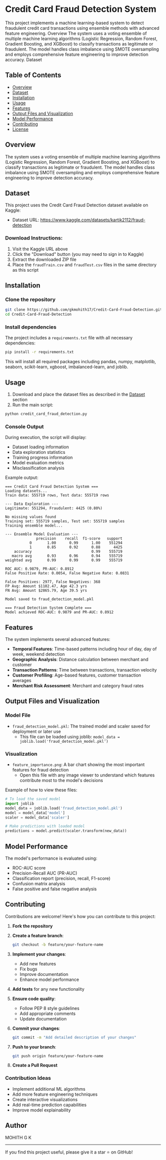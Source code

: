 # Credit Card Fraud Detection System
This project implements a machine learning-based system to detect fraudulent credit card transactions using ensemble methods with advanced feature engineering.
Overview
The system uses a voting ensemble of multiple machine learning algorithms (Logistic Regression, Random Forest, Gradient Boosting, and XGBoost) to classify transactions as legitimate or fraudulent. The model handles class imbalance using SMOTE oversampling and employs comprehensive feature engineering to improve detection accuracy.
Dataset


## Table of Contents
- [Overview](#overview)
- [Dataset](#dataset)
- [Installation](#installation)
- [Usage](#usage)
- [Features](#features)
- [Output Files and Visualization](#output-files-and-visualization)
- [Model Performance](#model-performance)
- [Contributing](#contributing)
- [License](#license)

## Overview

The system uses a voting ensemble of multiple machine learning algorithms (Logistic Regression, Random Forest, Gradient Boosting, and XGBoost) to classify transactions as legitimate or fraudulent. The model handles class imbalance using SMOTE oversampling and employs comprehensive feature engineering to improve detection accuracy.

## Dataset

This project uses the Credit Card Fraud Detection dataset available on Kaggle:
- Dataset URL: https://www.kaggle.com/datasets/kartik2112/fraud-detection

### Download Instructions:
1. Visit the Kaggle URL above
2. Click the "Download" button (you may need to sign in to Kaggle)
3. Extract the downloaded ZIP file
4. Place the `fraudTrain.csv` and `fraudTest.csv` files in the same directory as this script

## Installation

### Clone the repository
```bash
git clone https://github.com/gkmohith17/Credit-Card-Fraud-Detection.git
cd Credit-Card-Fraud-Detection
```

### Install dependencies
The project includes a `requirements.txt` file with all necessary dependencies:

```bash
pip install -r requirements.txt
```

This will install all required packages including pandas, numpy, matplotlib, seaborn, scikit-learn, xgboost, imbalanced-learn, and joblib.

## Usage

1. Download and place the dataset files as described in the [Dataset](#dataset) section
2. Run the main script:

```bash
python credit_card_fraud_detection.py
```

### Console Output

During execution, the script will display:
- Dataset loading information
- Data exploration statistics
- Training progress information
- Model evaluation metrics
- Misclassification analysis

Example output:
```
=== Credit Card Fraud Detection System ===
Loading datasets...
Train data: 555719 rows, Test data: 555719 rows

--- Data Exploration ---
Legitimate: 551294, Fraudulent: 4425 (0.80%)

No missing values found
Training set: 555719 samples, Test set: 555719 samples
Training ensemble model...

--- Ensemble Model Evaluation ---
              precision    recall  f1-score   support
           0       1.00      0.99      1.00    551294
           1       0.85      0.92      0.88      4425
    accuracy                           0.99    555719
   macro avg       0.93      0.96      0.94    555719
weighted avg       0.99      0.99      0.99    555719

ROC AUC: 0.9879, PR-AUC: 0.8912
False Positive Rate: 0.0054, False Negative Rate: 0.0831

False Positives: 2977, False Negatives: 368
FP Avg: Amount $1102.47, Age 42.3 yrs
FN Avg: Amount $2865.79, Age 39.5 yrs

Model saved to fraud_detection_model.pkl

=== Fraud Detection System Complete ===
Model achieved ROC-AUC: 0.9879 and PR-AUC: 0.8912
```

## Features

The system implements several advanced features:
- **Temporal Features**: Time-based patterns including hour of day, day of week, weekend detection
- **Geographic Analysis**: Distance calculation between merchant and customer
- **Transaction Patterns**: Time between transactions, transaction velocity
- **Customer Profiling**: Age-based features, customer transaction averages
- **Merchant Risk Assessment**: Merchant and category fraud rates

## Output Files and Visualization

### Model File
- `fraud_detection_model.pkl`: The trained model and scaler saved for deployment or later use
  - This file can be loaded using joblib: `model_data = joblib.load('fraud_detection_model.pkl')`

### Visualization
- `feature_importance.png`: A bar chart showing the most important features for fraud detection
  - Open this file with any image viewer to understand which features contribute most to the model's decisions

Example of how to view these files:

```python
# To load the saved model
import joblib
model_data = joblib.load('fraud_detection_model.pkl')
model = model_data['model']
scaler = model_data['scaler']

# Make predictions with loaded model
predictions = model.predict(scaler.transform(new_data))
```

## Model Performance

The model's performance is evaluated using:
- ROC-AUC score
- Precision-Recall AUC (PR-AUC)
- Classification report (precision, recall, F1-score)
- Confusion matrix analysis
- False positive and false negative analysis

## Contributing

Contributions are welcome! Here's how you can contribute to this project:

1. **Fork the repository**
2. **Create a feature branch**:
   ```bash
   git checkout -b feature/your-feature-name
   ```
3. **Implement your changes**:
   - Add new features
   - Fix bugs
   - Improve documentation
   - Enhance model performance

4. **Add tests** for any new functionality

5. **Ensure code quality**:
   - Follow PEP 8 style guidelines
   - Add appropriate comments
   - Update documentation

6. **Commit your changes**:
   ```bash
   git commit -m "Add detailed description of your changes"
   ```

7. **Push to your branch**:
   ```bash
   git push origin feature/your-feature-name
   ```

8. **Create a Pull Request**

### Contribution Ideas
- Implement additional ML algorithms
- Add more feature engineering techniques
- Create interactive visualizations
- Add real-time prediction capabilities
- Improve model explainability

## Author

MOHITH G K

---

If you find this project useful, please give it a star ⭐ on GitHub!
